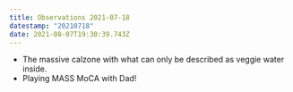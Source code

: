 ```yaml
---
title: Observations 2021-07-18
datestamp: "20210718"
date: 2021-08-07T19:30:39.743Z
---
```

- The massive calzone with what can only be described as veggie water inside.
- Playing MASS MoCA with Dad!